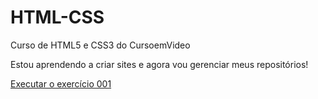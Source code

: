 # HTML-CSS
 Curso de HTML5 e CSS3 do CursoemVideo

 Estou aprendendo a criar sites e agora vou gerenciar meus repositórios!

 <a href="https://nicolasmoreiraferreira.github.io/HTML-CSS/exercicios/ex001/index.html">Executar o exercício 001</a>
